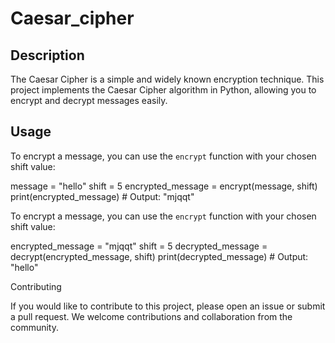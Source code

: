 # Caesar_cipher

## Description
The Caesar Cipher is a simple and widely known encryption technique. This project implements the Caesar Cipher algorithm in Python, allowing you to encrypt and decrypt messages easily.


## Usage
To encrypt a message, you can use the `encrypt` function with your chosen shift value:


message = "hello"
shift = 5
encrypted_message = encrypt(message, shift)
print(encrypted_message)  # Output: "mjqqt"

To encrypt a message, you can use the `encrypt` function with your chosen shift value:

encrypted_message = "mjqqt"
shift = 5
decrypted_message = decrypt(encrypted_message, shift)
print(decrypted_message)  # Output: "hello"


Contributing

If you would like to contribute to this project, please open an issue or submit a pull request. We welcome contributions and collaboration from the community.

